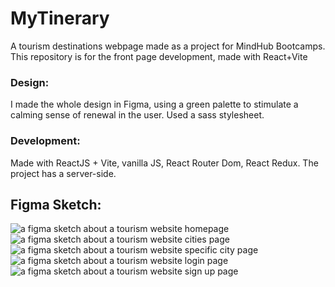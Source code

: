 # MyTinerary

A tourism destinations webpage made as a project for MindHub Bootcamps. This repository is for the front page development, made with React+Vite

### Design:
I made the whole design in Figma, using a green palette to stimulate a calming sense of renewal in the user. Used a sass stylesheet.

### Development:
Made with ReactJS + Vite, vanilla JS, React Router Dom, React Redux. The project has a server-side.

## Figma Sketch:
![a figma sketch about a tourism website homepage](https://github.com/EnrriquezF/mytinerary-Enrriquez/assets/102559480/dc8815f8-3b53-4a97-98d0-8a6ff215d86c)
![a figma sketch about a tourism website cities page](https://github.com/EnrriquezF/mytinerary-Enrriquez/assets/102559480/41c7814e-dfbd-4355-8212-01eb3b8cf88f)
![a figma sketch about a tourism website specific city page](https://github.com/EnrriquezF/mytinerary-Enrriquez/assets/102559480/53acc834-a27d-4634-9bb2-c984d5f4f1ba)
![a figma sketch about a tourism website login page](https://github.com/EnrriquezF/mytinerary-Enrriquez/assets/102559480/8c76a248-8fab-40ad-acde-6e6a881a13f3)
![a figma sketch about a tourism website sign up page](https://github.com/EnrriquezF/mytinerary-Enrriquez/assets/102559480/96159c34-0291-4478-9618-fe4744ac2c90)






<!--  -->
